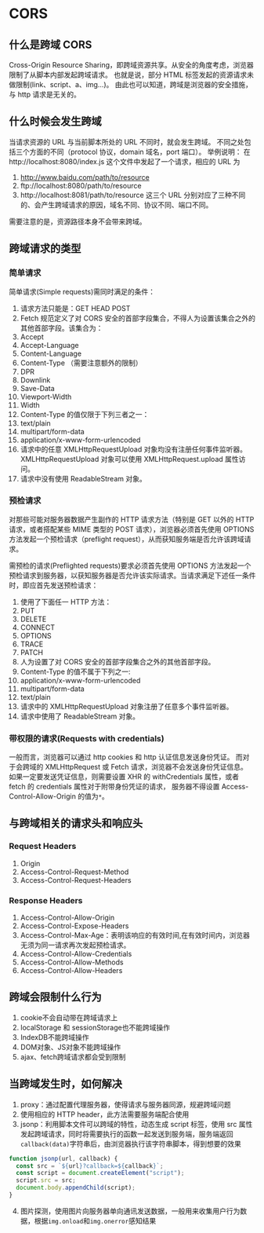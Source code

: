# CORS

## 什么是跨域 CORS

Cross-Origin Resource Sharing，即跨域资源共享。从安全的角度考虑，浏览器限制了从脚本内部发起跨域请求。
也就是说，部分 HTML 标签发起的资源请求未做限制(link、script、a、img...)。
由此也可以知道，跨域是浏览器的安全措施，与 http 请求是无关的。

## 什么时候会发生跨域

当请求资源的 URL 与当前脚本所处的 URL 不同时，就会发生跨域。
不同之处包括三个方面的不同（protocol 协议，domain 域名，port 端口）。
举例说明：
在 http://localhost:8080/index.js 这个文件中发起了一个请求，相应的 URL 为

1. http://www.baidu.com/path/to/resource
2. ftp://localhost:8080/path/to/resource
3. http://localhost:8081/path/to/resource
   这三个 URL 分别对应了三种不同的、会产生跨域请求的原因，域名不同、协议不同、端口不同。

需要注意的是，资源路径本身不会带来跨域。

## 跨域请求的类型

### 简单请求

简单请求(Simple requests)需同时满足的条件：

1. 请求方法只能是：GET HEAD POST
2. Fetch 规范定义了对 CORS 安全的首部字段集合，不得人为设置该集合之外的其他首部字段。该集合为：
3. Accept
4. Accept-Language
5. Content-Language
6. Content-Type （需要注意额外的限制）
7. DPR
8. Downlink
9. Save-Data
10. Viewport-Width
11. Width
12. Content-Type 的值仅限于下列三者之一：
13. text/plain
14. multipart/form-data
15. application/x-www-form-urlencoded
16. 请求中的任意 XMLHttpRequestUpload 对象均没有注册任何事件监听器。XMLHttpRequestUpload 对象可以使用 XMLHttpRequest.upload 属性访问。
17. 请求中没有使用 ReadableStream 对象。

### 预检请求

对那些可能对服务器数据产生副作的 HTTP 请求方法（特别是 GET 以外的 HTTP 请求，或者搭配某些 MIME 类型的 POST 请求），浏览器必须首先使用 OPTIONS 方法发起一个预检请求（preflight request），从而获知服务端是否允许该跨域请求。

需预检的请求(Preflighted requests)要求必须首先使用 OPTIONS 方法发起一个预检请求到服务器，以获知服务器是否允许该实际请求。当请求满足下述任一条件时，即应首先发送预检请求：

1. 使用了下面任一 HTTP 方法：
1. PUT
1. DELETE
1. CONNECT
1. OPTIONS
1. TRACE
1. PATCH
1. 人为设置了对 CORS 安全的首部字段集合之外的其他首部字段。
1. Content-Type 的值不属于下列之一:
1. application/x-www-form-urlencoded
1. multipart/form-data
1. text/plain
1. 请求中的 XMLHttpRequestUpload 对象注册了任意多个事件监听器。
1. 请求中使用了 ReadableStream 对象。

### 带权限的请求(Requests with credentials)

一般而言，浏览器可以通过 http cookies 和 http 认证信息发送身份凭证。
而对于会跨域的 XMLHttpRequest 或 Fetch 请求，浏览器不会发送身份凭证信息。
如果一定要发送凭证信息，则需要设置 XHR 的 withCredentials 属性，或者 fetch 的 credentials 属性对于附带身份凭证的请求，
服务器不得设置 Access-Control-Allow-Origin 的值为`*`。

## 与跨域相关的请求头和响应头

### Request Headers

1. Origin
2. Access-Control-Request-Method
3. Access-Control-Request-Headers

### Response Headers

1. Access-Control-Allow-Origin
2. Access-Control-Expose-Headers
3. Access-Control-Max-Age：表明该响应的有效时间,在有效时间内，浏览器无须为同一请求再次发起预检请求。
4. Access-Control-Allow-Credentials
5. Access-Control-Allow-Methods
6. Access-Control-Allow-Headers

## 跨域会限制什么行为

1. cookie不会自动带在跨域请求上
2. localStorage 和 sessionStorage也不能跨域操作
3. IndexDB不能跨域操作
3. DOM对象、JS对象不能跨域操作
4. ajax、fetch跨域请求都会受到限制

## 当跨域发生时，如何解决

1. proxy：通过配置代理服务器，使得请求与服务器同源，规避跨域问题
2. 使用相应的 HTTP header，此方法需要服务端配合使用
3. jsonp：利用脚本文件可以跨域的特性，动态生成 script 标签，使用 src 属性发起跨域请求，同时将需要执行的函数一起发送到服务端，服务端返回
   `callback(data)`字符串后，由浏览器执行该字符串脚本，得到想要的效果

```js
function jsonp(url, callback) {
  const src = `${url}?callback=${callback}`;
  const script = document.createElement("script");
  script.src = src;
  document.body.appendChild(script);
}
```

4. 图片探测，使用图片向服务器单向通讯发送数据，一般用来收集用户行为数据，根据`img.onload`和`img.onerror`感知结果
